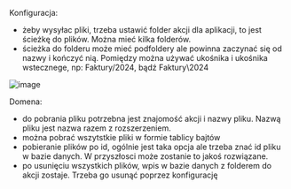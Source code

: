 Konfiguracja:

- żeby wysyłac pliki, trzeba ustawić folder akcji dla aplikacji, to jest ścieżkę do plików. Można mieć kilka folderów.
- ścieżka do folderu może mieć podfoldery ale powinna zaczynać się od nazwy i kończyć nią. Pomiędzy można używać ukośnika i ukośnika wstecznege, np: Faktury/2024, bądź Faktury\2024


![image](https://github.com/Maniek13/EmailWebService/assets/47826375/1e08ad28-97e2-4cca-9aa1-a945ae7e2d4d)

Domena:
- do pobrania pliku potrzebna jest znajomość akcji i nazwy pliku. Nazwą pliku jest nazwa razem z rozszerzeniem.
- można pobrać wszytstkie pliki w formie tablicy bajtów
- pobieranie plików po id, ogólnie jest taka opcja ale trzeba znać id pliku w bazie danych. W przyszłosci może zostanie to jakoś rozwiązane.
- po usunięciu wszystkich plików, wpis w bazie danych z folderem do akcji zostaje. Trzeba go usunąć poprzez konfigurację